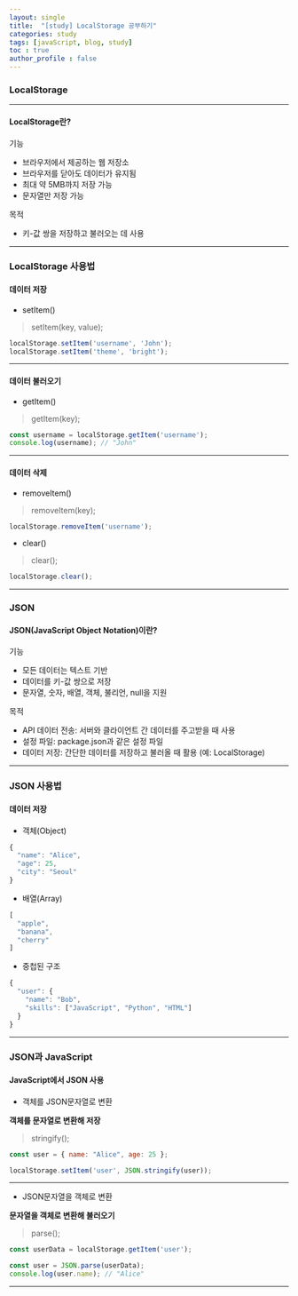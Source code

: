 ```yaml
---
layout: single
title:  "[study] LocalStorage 공부하기"
categories: study
tags: [javaScript, blog, study] 
toc : true
author_profile : false 
---
```


### LocalStorage
***
#### LocalStorage란?

기능
- 브라우저에서 제공하는 웹 저장소
- 브라우저를 닫아도 데이터가 유지됨
- 최대 약 5MB까지 저장 가능
- 문자열만 저장 가능

목적
- 키-값 쌍을 저장하고 불러오는 데 사용

***
### LocalStorage 사용법

#### 데이터 저장

-  setItem()

> setItem(key, value);
```js
localStorage.setItem('username', 'John');
localStorage.setItem('theme', 'bright');
```

***
#### 데이터 불러오기
- getItem()
> getItem(key);
```js
const username = localStorage.getItem('username');
console.log(username); // "John"
```

***
#### 데이터 삭제
- removeItem()
> removeItem(key);
```js
localStorage.removeItem('username');
```
- clear()
> clear();
```js
localStorage.clear();
```

***

### JSON
#### JSON(JavaScript Object Notation)이란?

기능 
- 모든 데이터는 텍스트 기반
- 데이터를 키-값 쌍으로 저장
- 문자열, 숫자, 배열, 객체, 불리언, null을 지원

목적
- API 데이터 전송: 서버와 클라이언트 간 데이터를 주고받을 때 사용
- 설정 파일: package.json과 같은 설정 파일
- 데이터 저장: 간단한 데이터를 저장하고 불러올 때 활용 (예: LocalStorage)

***

### JSON 사용법

#### 데이터 저장
- 객체(Object)
```js
{
  "name": "Alice",
  "age": 25,
  "city": "Seoul"
}
```

- 배열(Array)
```js
[
  "apple",
  "banana",
  "cherry"
]
```

- 중첩된 구조
```js
{
  "user": {
    "name": "Bob",
    "skills": ["JavaScript", "Python", "HTML"]
  }
}
```

***

### JSON과 JavaScript

#### JavaScript에서 JSON 사용

- 객체를 JSON문자열로 변환

**객체를 문자열로 변환해 저장**

> stringify();

```js
const user = { name: "Alice", age: 25 };

localStorage.setItem('user', JSON.stringify(user));
```

***


- JSON문자열을 객체로 변환

**문자열을 객체로 변환해 불러오기**

> parse();

```js
const userData = localStorage.getItem('user');

const user = JSON.parse(userData);
console.log(user.name); // "Alice"
```

***
